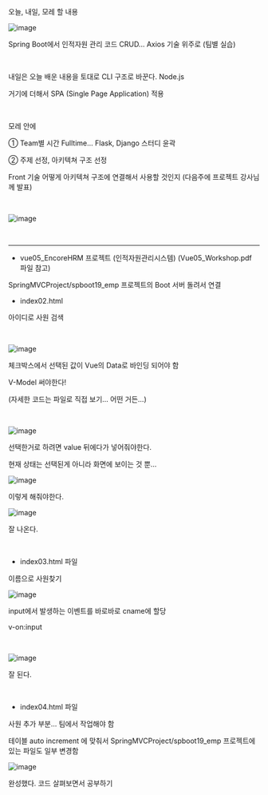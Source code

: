 오늘, 내일, 모레 할 내용

![image](https://user-images.githubusercontent.com/78403443/125568967-f31db7af-68d1-4521-b1b2-0be5394eaff2.png)

Spring Boot에서 인적자원 관리 코드 CRUD... Axios 기술 위주로 (팀별 실습)

<br/>

내일은 오늘 배운 내용을 토대로 CLI 구조로 바꾼다. Node.js

거기에 더해서 SPA (Single Page Application) 적용

<br/>

모레 안에 

① Team별 시간 Fulltime... Flask, Django 스터디 윤곽

② 주제 선정, 아키텍쳐 구조 선정

Front 기술 어떻게 아키텍쳐 구조에 연결해서 사용할 것인지 (다음주에 프로젝트 강사님께 발표)

<br/>

![image](https://user-images.githubusercontent.com/78403443/125569001-b91dde2a-5774-424a-96d4-c49930b986ca.png)

<br/>

---

- vue05_EncoreHRM 프로젝트 (인적자원관리시스템) (Vue05_Workshop.pdf 파일 참고)

SpringMVCProject/spboot19_emp 프로젝트의 Boot 서버 돌려서 연결

- index02.html 

아이디로 사원 검색

<br/>

![image](https://user-images.githubusercontent.com/78403443/125569036-39dc4b1c-f898-4a0f-97b4-a4c97d921539.png)

체크박스에서 선택된 값이 Vue의 Data로 바인딩 되어야 함

V-Model 써야한다!

(자세한 코드는 파일로 직접 보기... 어떤 거든...)

<br/>

![image](https://user-images.githubusercontent.com/78403443/125569065-f0d30439-b773-475f-99c9-7d1823640e0d.png)

선택한거로 하려면 value 뒤에다가 넣어줘야한다. 

현재 상태는 선택된게 아니라 화면에 보이는 것 뿐...

![image](https://user-images.githubusercontent.com/78403443/125569093-d06ee2f4-80cc-4290-bc62-04fd2f46c96d.png)

이렇게 해줘야한다.

![image](https://user-images.githubusercontent.com/78403443/125569115-4de1dead-08d1-45f6-9cc7-8a0f1f79ee0c.png)

잘 나온다.

<br/>

- index03.html 파일

이름으로 사원찾기

![image](https://user-images.githubusercontent.com/78403443/125569160-b36809cb-b07e-4347-91a6-33e34062ebb7.png)

input에서 발생하는 이벤트를 바로바로 cname에 할당

v-on:input

<br/>

![image](https://user-images.githubusercontent.com/78403443/125569188-f16f8133-23af-4b66-9c88-12256cab3a3c.png)

잘 된다.

<br/>

- index04.html 파일

사원 추가 부분... 팀에서 작업해야 함

테이블 auto increment 에 맞춰서 SpringMVCProject/spboot19_emp 프로젝트에 있는 파일도 일부 변경함

![image](https://user-images.githubusercontent.com/78403443/125569227-18455dc8-5f84-483a-91fa-8e357a1f74f3.png)

완성했다. 코드 살펴보면서 공부하기
